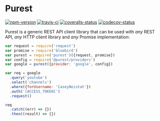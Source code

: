 
# Purest

[![npm-version]][npm] [![travis-ci]][travis] [![coveralls-status]][coveralls] [![codecov-status]][codecov]

Purest is a generic REST API client library that can be used with *any* REST API, *any* HTTP client library and *any* Promise implementation:

```js
var request = require('request')
var promise = require('bluebird')
var purest = require('purest')({request, promise})
var config = require('@purest/providers')
var google = purest({provider: 'google', config})

var req = google
  .query('youtube')
  .select('channels')
  .where({forUsername: 'CaseyNeistat'})
  .auth('[ACCESS_TOKEN]')
  .request()

req
  .catch((err) => {})
  .then((result) => {})
```


  [npm-version]: https://img.shields.io/npm/v/purest.svg?style=flat-square (NPM Package Version)
  [travis-ci]: https://img.shields.io/travis/simov/purest/master.svg?style=flat-square (Build Status - Travis CI)
  [coveralls-status]: https://img.shields.io/coveralls/simov/purest.svg?style=flat-square (Test Coverage - Coveralls)
  [codecov-status]: https://img.shields.io/codecov/c/github/simov/purest.svg?style=flat-square (Test Coverage - Codecov)

  [npm]: https://www.npmjs.com/package/purest
  [travis]: https://travis-ci.org/simov/purest
  [coveralls]: https://coveralls.io/r/simov/purest?branch=master
  [codecov]: https://codecov.io/github/simov/purest?branch=master
